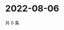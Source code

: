 # 2022-08-06

共 0 条

<!-- BEGIN WEIBO -->
<!-- 最后更新时间 Sat Aug 06 2022 18:16:21 GMT+0800 (China Standard Time) -->

<!-- END WEIBO -->
